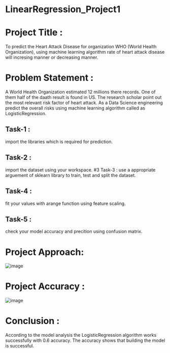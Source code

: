 # LinearRegression_Project1

# Project Title :
To predict the Heart Attack Disease for organization WHO (World Health Organization), using machine learning algorithm rate of heart attack disease will incresing manner or decreasing manner.

# Problem Statement :
A World Health Organization estimated 12 millions there records. One of them half of the daath result is found in US. The research scholar point out the most relevant risk factor of heart attack. As a Data Science engineering predict the overall risks using machine learning algorithm called as LogisticRegression.

## Task-1 :
import the libraries which is required for prediction.
## Task-2 :
import the dataset using your workspace.
#3 Task-3 :
use a appropriate arguement of sklearn library to train, test and split the dataset.
## Task-4 :
fit your values with arange function using feature scaling.
## Task-5 :
check your model accuracy and precition using confusion matrix.

# Project Approach:
![image](https://github.com/BoosaRishitha/LinearRegression_Project1/assets/134841352/0696a980-a929-4f48-8690-a1803c846e04)

# Project Accuracy :
![image](https://github.com/BoosaRishitha/LinearRegression_Project1/assets/134841352/25065e32-082f-4eed-9171-b64161896fd6)

# Conclusion :
According to the model analysis the LogisticRegression algorithm works successfully with 0.6 accuracy.
The accuracy shows that building the model is successful.
